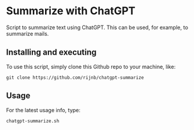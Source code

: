 # Summarize with ChatGPT

Script to summarize text using ChatGPT. This can be used, for example, to summarize mails.

## Installing and executing

To use this script, simply clone this Github repo to your
machine, like:

```
git clone https://github.com/rijnb/chatgpt-summarize
```

## Usage

For the latest usage info, type:

```
chatgpt-summarize.sh

```

